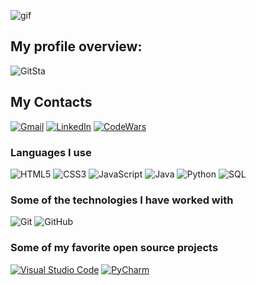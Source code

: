 ![gif](https://media.giphy.com/media/ryKkajMOMjYCQ/giphy.gif)

## My profile overview:
![GitSta](https://github-readme-stats.vercel.app/api?username=thiagolozano&show_icons=true&title_color=fff&icon_color=79ff97&text_color=9f9f9f&bg_color=151515)


## My Contacts
[![Gmail](https://img.shields.io/badge/-GMAIL-D14836?style=for-the-badge&logo=gmail&logoColor=white)](mailto:thiagolozano58@gmail.com)
[![LinkedIn](https://img.shields.io/badge/-LINKEDIN-0077B5?style=for-the-badge&logo=linkedin&logoColor=white)](https://www.linkedin.com/in/thiago-lozano-a88055174/)
[![CodeWars](https://img.shields.io/badge/-CODEWARS-EB802F?style=for-the-badge&logo=codwars&logoColor=white)](https://www.codewars.com/users/ThiagoLozano)


### Languages I use
![HTML5](https://img.shields.io/badge/-HTML5-D1281B?style=flat&logo=html5)
![CSS3](https://img.shields.io/badge/-CSS3-2A3063?style=flat&logo=css3)
![JavaScript](https://img.shields.io/badge/-JavaScript-D1C62A?style=flat&logo=javascript)
![Java](https://img.shields.io/badge/-Java-857119?style=flat&logo=java)
![Python](https://img.shields.io/badge/-Python-000000?style=flat&logo=python)
![SQL](https://img.shields.io/badge/-SQL-000000?style=flat&logo=postgresql)


### Some of the technologies I have worked with
![Git](https://img.shields.io/badge/-Git-222222?style=flat&logo=git&logoColor=F05032)
![GitHub](https://img.shields.io/badge/-GitHub-222222?style=flat&logo=github&logoColor=181717)

### Some of my favorite open source projects
[![Visual Studio Code](https://img.shields.io/badge/-VSCode-444444?style=flat&logo=visual-studio-code&logoColor=007ACC)](https://github.com/microsoft/vscode)
[![PyCharm](https://img.shields.io/badge/-PyCharm-444444?style=flat&logo=pycharm)](https://github.com/microsoft/vscode)
